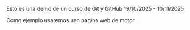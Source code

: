 Esto es una demo de un curso de Git y GitHub
19/10/2025 - 10/11/2025

Como ejemplo usaremos uan página web de motor.
